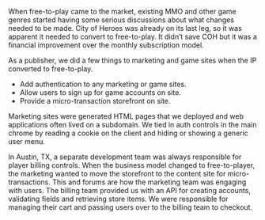 When free-to-play came to the market, existing MMO and other game genres started having some serious discussions about what changes needed to be made. City of Heroes was already on its last leg, so it was apparent it needed to convert to free-to-play. It didn’t save COH but it was a financial improvement over the monthly subscription model. 

As a publisher, we did a few things to marketing and game sites when the IP converted to free-to-play. 

- Add authentication to any marketing or game sites. 
- Allow users to sign up for game accounts on site. 
- Provide a micro-transaction storefront on site.

Marketing sites were generated HTML pages that we deployed and web applications often lived on a subdomain. We tied in auth controls in the main chrome by reading a cookie on the client and hiding or showing a generic user menu.

In Austin, TX, a separate development team was always responsible for player billing controls. When the business model changed to free-to-player, the marketing wanted to move the storefront to the content site for micro-transactions. This and forums are how the marketing team was engaging with users. The billing team provided us with an API for creating accounts, validating fields and retrieving store items. We were responsible for managing their cart and passing users over to the billing team to checkout.  
